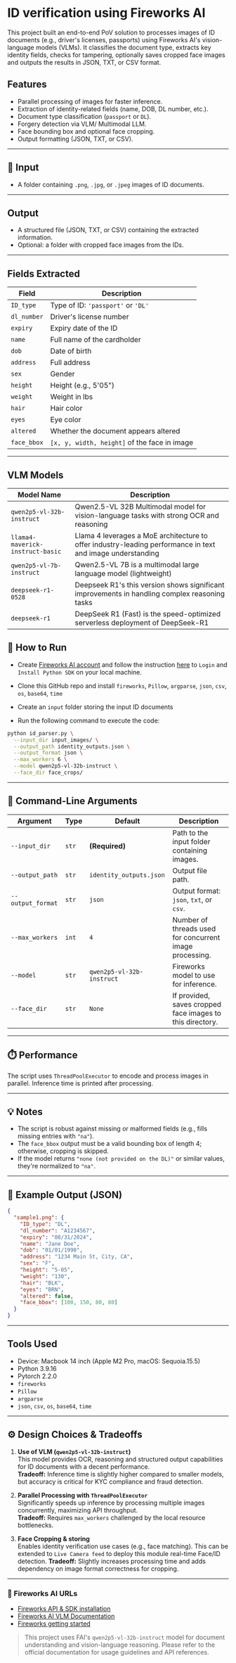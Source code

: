 # ID verification using Fireworks AI

This project built an end-to-end PoV solution to processes images of ID documents (e.g., driver's licenses, passports) using Fireworks AI's vision-language models (VLMs). It classifies the document type, extracts key identity fields, checks for tampering, optionally saves cropped face images and outputs the results in JSON, TXT, or CSV format.

## Features

- Parallel processing of images for faster inference.
- Extraction of identity-related fields (name, DOB, DL number, etc.).
- Document type classification (`passport` or `DL`).
- Forgery detection via VLM/ Multimodal LLM.
- Face bounding box and optional face cropping.
- Output formatting (JSON, TXT, or CSV).

---

## 📂 Input

- A folder containing `.png`, `.jpg`, or `.jpeg` images of ID documents.

---

## Output

- A structured file (JSON, TXT, or CSV) containing the extracted information.
- Optional: a folder with cropped face images from the IDs.

---

## Fields Extracted

| Field        | Description                                  |
|--------------|----------------------------------------------|
| `ID_type`    | Type of ID: `'passport'` or `'DL'`           |
| `dl_number`  | Driver's license number                      |
| `expiry`     | Expiry date of the ID                        |
| `name`       | Full name of the cardholder                  |
| `dob`        | Date of birth                                |
| `address`    | Full address                                 |
| `sex`        | Gender                                       |
| `height`     | Height (e.g., 5'05")                         |
| `weight`     | Weight in lbs                                |
| `hair`       | Hair color                                   |
| `eyes`       | Eye color                                    |
| `altered`    | Whether the document appears altered         |
| `face_bbox`  | `[x, y, width, height]` of the face in image |

---
## VLM Models 

| Model Name                   | Description                                                             |
|-----------------------------|-------------------------------------------------------------------------|
| `qwen2p5-vl-32b-instruct`   | Qwen2.5-VL 32B Multimodal model for vision-language tasks with strong OCR and reasoning | 
| `llama4-maverick-instruct-basic`| Llama 4 leverages a MoE architecture to offer industry-leading performance in text and image understanding   |
| `qwen2p5-vl-7b-instruct`            | Qwen2.5-VL 7B is a multimodal large language model (lightweight)               |
| `deepseek-r1-0528`                | Deepseek R1's this version shows significant improvements in handling complex reasoning tasks                    |
| `deepseek-r1`         | DeepSeek R1 (Fast) is the speed-optimized serverless deployment of DeepSeek-R1                      |


## 🚀 How to Run

- Create [Fireworks AI account](https://fireworks.ai/docs/getting-started/introduction) and follow the instruction [here](https://fireworks.ai/docs/tools-sdks/python-client/the-tutorial) to `Login` and `Install Python SDK` on your local machine.

- Clone this GitHub repo and install `fireworks`, `Pillow`, `argparse`, `json`, `csv`, `os`, `base64`, `time`

- Create an `input` folder storing the input ID documents

- Run the following command to execute the code:

```bash
python id_parser.py \
  --input_dir input_images/ \
  --output_path identity_outputs.json \
  --output_format json \
  --max_workers 6 \
  --model qwen2p5-vl-32b-instruct \
  --face_dir face_crops/
```

---

## 🔧 Command-Line Arguments

| Argument        | Type     | Default                       | Description                                                                 |
|-----------------|----------|-------------------------------|-----------------------------------------------------------------------------|
| `--input_dir`   | `str`    | **(Required)**                | Path to the input folder containing images.                                |
| `--output_path` | `str`    | `identity_outputs.json`       | Output file path.                                                           |
| `--output_format`| `str`   | `json`                        | Output format: `json`, `txt`, or `csv`.                                     |
| `--max_workers` | `int`    | `4`                           | Number of threads used for concurrent image processing.                    |
| `--model`       | `str`    | `qwen2p5-vl-32b-instruct`      | Fireworks model to use for inference.                                      |
| `--face_dir`    | `str`    | `None`                        | If provided, saves cropped face images to this directory.                  |

---

## ⏱️ Performance

The script uses `ThreadPoolExecutor` to encode and process images in parallel. Inference time is printed after processing.

---

## 💡 Notes

- The script is robust against missing or malformed fields (e.g., fills missing entries with `"na"`).
- The `face_bbox` output must be a valid bounding box of length 4; otherwise, cropping is skipped.
- If the model returns `"none (not provided on the DL)"` or similar values, they're normalized to `"na"`.

---

## 📁 Example Output (JSON)

```json
{
  "sample1.png": {
    "ID_type": "DL",
    "dl_number": "A1234567",
    "expiry": "08/31/2024",
    "name": "Jane Doe",
    "dob": "01/01/1990",
    "address": "1234 Main St, City, CA",
    "sex": "F",
    "height": "5-05",
    "weight": "130",
    "hair": "BLK",
    "eyes": "BRN",
    "altered": false,
    "face_bbox": [100, 150, 80, 80]
  }
}
```


---

## Tools Used

- Device: Macbook 14 inch (Apple M2 Pro, macOS: Sequoia.15.5)
- Python 3.9.16
- Pytorch 2.2.0
- `fireworks`
- `Pillow`
- `argparse`
- `json`, `csv`, `os`, `base64`, `time`

---
## ⚙️ Design Choices & Tradeoffs

1. **Use of VLM (`qwen2p5-vl-32b-instruct`)**  
   This model provides OCR, reasoning and structured output capabilities for ID documents with a decent performance.\
   **Tradeoff:** Inference time is slightly higher compared to smaller models, but accuracy is critical for KYC compliance and fraud detection.

2. **Parallel Processing with `ThreadPoolExecutor`**  
   Significantly speeds up inference by processing multiple images concurrently, maximizing API throughput.  
   **Tradeoff:** Requires `max_workers` challenged by the local resource bottlenecks.

3. **Face Cropping & storing**  
   Enables identity verification use cases (e.g., face matching). This can be extended to `Live Camera feed` to deploy this module real-time Face/ID detection. 
   **Tradeoff:** Slightly increases processing time and adds dependency on image format correctness for cropping.

---

### 🔗 Fireworks AI URLs

- [Fireworks API & SDK installation](https://fireworks.ai/docs/tools-sdks/python-client/the-tutorial)
- [Fireworks AI VLM Documentation](https://docs.fireworks.ai/guides/querying-vision-language-models)
- [Fireworks getting started](https://fireworks.ai/docs/getting-started/introduction)

> This project uses FAI's `qwen2p5-vl-32b-instruct` model for document understanding and vision-language reasoning. Please refer to the official documentation for usage guidelines and API references.

